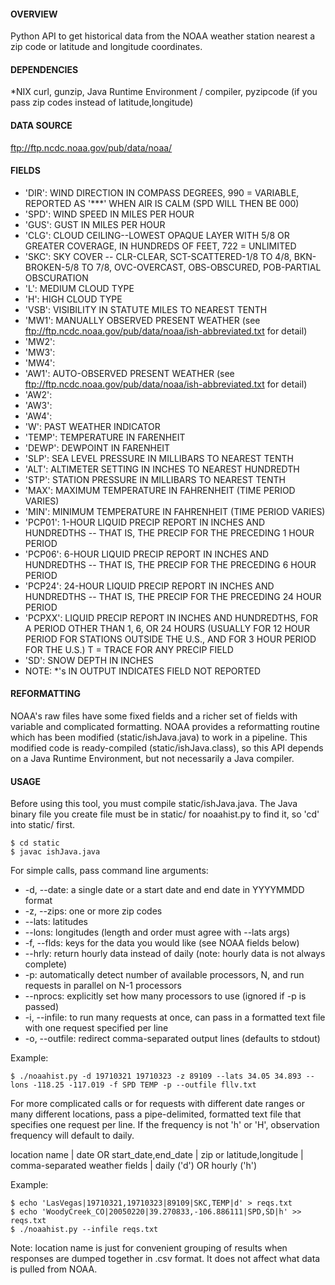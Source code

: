 #### OVERVIEW 
Python API to get historical data from the NOAA weather station nearest a zip code or latitude and longitude coordinates. 

#### DEPENDENCIES 
*NIX curl, gunzip, Java Runtime Environment / compiler, pyzipcode (if you pass zip codes instead of latitude,longitude)

#### DATA SOURCE 
ftp://ftp.ncdc.noaa.gov/pub/data/noaa/  

#### FIELDS
* 'DIR':   WIND DIRECTION IN COMPASS DEGREES, 990 = VARIABLE, REPORTED AS '***' WHEN AIR IS CALM (SPD WILL THEN BE 000)
* 'SPD':   WIND SPEED IN MILES PER HOUR 
* 'GUS':   GUST IN MILES PER HOUR 
* 'CLG':   CLOUD CEILING--LOWEST OPAQUE LAYER WITH 5/8 OR GREATER COVERAGE, IN HUNDREDS OF FEET, 722 = UNLIMITED 
* 'SKC':   SKY COVER -- CLR-CLEAR, SCT-SCATTERED-1/8 TO 4/8, BKN-BROKEN-5/8 TO 7/8, OVC-OVERCAST, OBS-OBSCURED, POB-PARTIAL OBSCURATION
* 'L':     MEDIUM CLOUD TYPE
* 'H':     HIGH CLOUD TYPE
* 'VSB':   VISIBILITY IN STATUTE MILES TO NEAREST TENTH
* 'MW1':   MANUALLY OBSERVED PRESENT WEATHER (see ftp://ftp.ncdc.noaa.gov/pub/data/noaa/ish-abbreviated.txt for detail)
* 'MW2': 
* 'MW3': 
* 'MW4': 
* 'AW1':   AUTO-OBSERVED PRESENT WEATHER (see ftp://ftp.ncdc.noaa.gov/pub/data/noaa/ish-abbreviated.txt for detail)
* 'AW2': 
* 'AW3': 
* 'AW4': 
* 'W':     PAST WEATHER INDICATOR
* 'TEMP':  TEMPERATURE IN FARENHEIT
* 'DEWP':  DEWPOINT IN FARENHEIT
* 'SLP':   SEA LEVEL PRESSURE IN MILLIBARS TO NEAREST TENTH
* 'ALT':   ALTIMETER SETTING IN INCHES TO NEAREST HUNDREDTH
* 'STP':   STATION PRESSURE IN MILLIBARS TO NEAREST TENTH
* 'MAX':   MAXIMUM TEMPERATURE IN FAHRENHEIT (TIME PERIOD VARIES)
* 'MIN':   MINIMUM TEMPERATURE IN FAHRENHEIT (TIME PERIOD VARIES)
* 'PCP01': 1-HOUR LIQUID PRECIP REPORT IN INCHES AND HUNDREDTHS -- THAT IS, THE PRECIP FOR THE PRECEDING 1 HOUR PERIOD
* 'PCP06': 6-HOUR LIQUID PRECIP REPORT IN INCHES AND HUNDREDTHS -- THAT IS, THE PRECIP FOR THE PRECEDING 6 HOUR PERIOD
* 'PCP24': 24-HOUR LIQUID PRECIP REPORT IN INCHES AND HUNDREDTHS -- THAT IS, THE PRECIP FOR THE PRECEDING 24 HOUR PERIOD
* 'PCPXX': LIQUID PRECIP REPORT IN INCHES AND HUNDREDTHS, FOR A PERIOD OTHER THAN 1, 6, OR 24 HOURS (USUALLY FOR 12 HOUR PERIOD FOR STATIONS OUTSIDE THE U.S., AND FOR 3 HOUR PERIOD FOR THE U.S.) T = TRACE FOR ANY PRECIP FIELD
* 'SD':    SNOW DEPTH IN INCHES
* NOTE: *'s IN OUTPUT INDICATES FIELD NOT REPORTED

#### REFORMATTING 
NOAA's raw files have some fixed fields and a richer set of fields with variable and complicated formatting.  NOAA provides a reformatting routine which has been modified (static/ishJava.java) to work in a pipeline.  This modified code is ready-compiled (static/ishJava.class), so this API depends on a Java Runtime Environment, but not necessarily a Java compiler.

#### USAGE
Before using this tool, you must compile static/ishJava.java.  The Java binary file you create file must be in static/ for noaahist.py to find it, so 'cd' into static/ first.

```
$ cd static
$ javac ishJava.java
```

For simple calls, pass command line arguments:

* -d, --date: a single date or a start date and end date in YYYYMMDD format
* -z, --zips: one or more zip codes
* --lats: latitudes
* --lons: longitudes (length and order must agree with --lats args)
* -f, --flds: keys for the data you would like (see NOAA fields below)
* --hrly: return hourly data instead of daily (note: hourly data is not always complete)
* -p: automatically detect number of available processors, N, and run requests in parallel on N-1 processors
* --nprocs: explicitly set how many processors to use (ignored if -p is passed)
* -i, --infile: to run many requests at once, can pass in a formatted text file with one request specified per line 
* -o, --outfile: redirect comma-separated output lines (defaults to stdout)

Example:
```
$ ./noaahist.py -d 19710321 19710323 -z 89109 --lats 34.05 34.893 --lons -118.25 -117.019 -f SPD TEMP -p --outfile fllv.txt
```

For more complicated calls or for requests with different date ranges or many different locations, pass a pipe-delimited, formatted text file that specifies one request per line.  If the frequency is not 'h' or 'H', observation frequency will default to daily.  

location name | date OR start_date,end_date | zip or latitude,longitude | comma-separated weather fields | daily ('d') OR hourly ('h')

Example:
```
$ echo 'LasVegas|19710321,19710323|89109|SKC,TEMP|d' > reqs.txt
$ echo 'WoodyCreek_CO|20050220|39.270833,-106.886111|SPD,SD|h' >> reqs.txt
$ ./noaahist.py --infile reqs.txt
```

Note: location name is just for convenient grouping of results when responses are dumped together in .csv format.  It does not affect what data is pulled from NOAA.